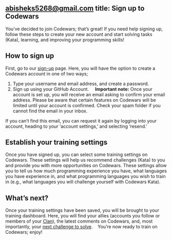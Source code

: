 abisheks5268@gmail.com
title: Sign up to Codewars
---

You’ve decided to join Codewars; that’s great! If you need help signing up, follow these steps to create your new account and start solving tasks (Kata), learning, and improving your programming skills! 

## How to sign up 
First, go to our [sign-up](https://www.codewars.com/join) page. Here, you will have the option to create a Codewars account in one of two ways;  
1. Type your username and email address, and create a password.
2. Sign up using your GitHub Account.  
 
**Important note:**
Once your account is set up, you will receive an email asking to confirm your email address. Please be aware that certain features on Codewars will be limited until your account is confirmed. Check your spam folder if you cannot find the email in your inbox.

If you can’t find this email, you can request it again by logging into your account, heading to your ‘account settings,’ and selecting ‘resend.’  
 
## Establish your training settings 
Once you have signed up, you can select some training settings on Codewars. These settings will help us recommend challenges (Kata) to you and provide you with more opportunities on Codewars. These settings allow you to tell us how much programming experience you have, what languages you have experience in, and what programming languages you wish to train in (e.g., what languages you will challenge yourself with Codewars Kata). 
 
## What’s next? 
Once your training settings have been saved, you will be brought to your training dashboard. Here, you will find your allies (accounts you follow or members of your [Clan](https://docs.codewars.com/community/following/#clans)), the latest comments on Codewars, and, most importantly, your [next challenge to solve](https://docs.codewars.com/getting-started/finding-kata/). 
 
You’re now ready to train on Codewars; enjoy!
